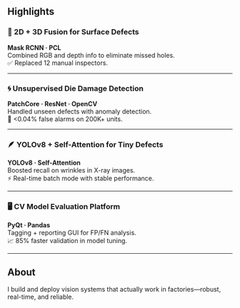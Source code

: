 ## Highlights

### 🔧 2D + 3D Fusion for Surface Defects  
**Mask RCNN · PCL**  
Combined RGB and depth info to eliminate missed holes.  
✅ Replaced 12 manual inspectors.

---

### 🌀 Unsupervised Die Damage Detection  
**PatchCore · ResNet · OpenCV**  
Handled unseen defects with anomaly detection.  
🎯 <0.04% false alarms on 200K+ units.

---

### 🪶 YOLOv8 + Self-Attention for Tiny Defects  
**YOLOv8 · Self-Attention**  
Boosted recall on wrinkles in X-ray images.  
⚡ Real-time batch mode with stable performance.

---

### 🖥️ CV Model Evaluation Platform  
**PyQt · Pandas**  
Tagging + reporting GUI for FP/FN analysis.  
📈 85% faster validation in model tuning.

---

## About

I build and deploy vision systems that actually work in factories—robust, real-time, and reliable.
